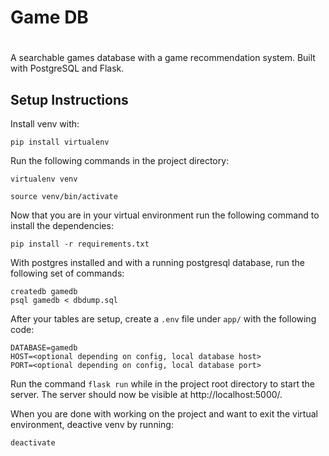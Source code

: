 # Game DB
#
A searchable games database with a game recommendation system. 
Built with PostgreSQL and Flask.


## Setup Instructions

Install venv with: 
```
pip install virtualenv
```

Run the following commands in the project directory:

```
virtualenv venv

source venv/bin/activate
```

Now that you are in your virtual environment run the following command to install the dependencies:
```
pip install -r requirements.txt
```

With postgres installed and with a running postgresql database, run the following set of commands:
```
createdb gamedb
psql gamedb < dbdump.sql
```

After your tables are setup, create a ```.env``` file under ```app/``` with the following code:
```
DATABASE=gamedb
HOST=<optional depending on config, local database host>
PORT=<optional depending on config, local database port>
```

Run the command ```flask run``` while in the project root directory to start the server. The server should now be visible at http://localhost:5000/.

When you are done with working on the project and want to exit the virtual environment, deactive venv by running:
```
deactivate
```
